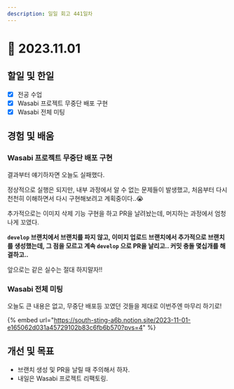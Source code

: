 ```yaml
---
description: 일일 회고 441일차
---
```


# 🥲 2023.11.01

## 할일 및 한일&#x20;

* [x] 전공 수업&#x20;
* [x] Wasabi 프로젝트 무중단 배포 구현&#x20;
* [x] Wasabi 전체 미팅&#x20;

## 경험 및 배움&#x20;

### Wasabi 프로젝트 무중단 배포 구현&#x20;

결과부터 얘기하자면 오늘도 실패했다.

정상적으로 실행은 되지만, 내부 과정에서 알 수 없는 문제들이 발생했고, 처음부터 다시 천천히 이해하면서 다시 구현해보려고 계획중이다..😭

추가적으로는 이미지 삭제 기능 구현을 하고 PR을 날려놨는데, 머지하는 과정에서 엄청나게 꼬였다.

**`develop` 브랜치에서 브랜치를 파지 않고, 이미지 업로드 브랜치에서 추가적으로 브랜치를 생성했는데, 그 점을 모르고 계속 `develop` 으로 PR을 날리고.. 커밋 충돌 몇십개를 해결하고..**

앞으로는 같은 실수는 절대 하지말자!!

### Wasabi 전체 미팅&#x20;

오늘도 큰 내용은 없고, 무중단 배포등 꼬였던 것들을 제대로 이번주엔 마무리 하기로!

{% embed url="https://south-sting-a6b.notion.site/2023-11-01-e165062d031a45729102b83c6fb6b570?pvs=4" %}

## 개선 및 목표&#x20;

* 브랜치 생성 및 PR을 날릴 때 주의해서 하자.&#x20;
* 내일은 Wasabi 프로젝트 리팩토링.&#x20;
